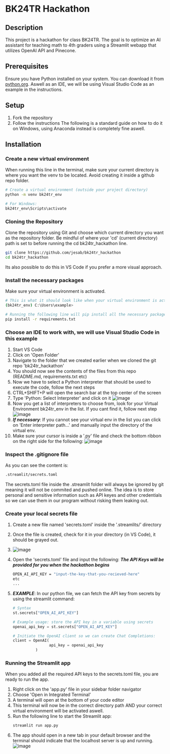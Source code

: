 # BK24TR Hackathon

## Description
This project is a hackathon for class BK24TR.
The goal is to optimize an AI assistant for teaching math to 4th graders using a Streamlit webapp that utilizes OpenAI API and Pinecone.

## Prerequisites
Ensure you have Python installed on your system. You can download it from [python.org](https://www.python.org/downloads/).
Aswell as an IDE, we will be using Visual Studio Code as an example in the instructions.

## Setup
1. Fork the repository
2. Follow the instructions
The following is a standard guide on how to do it on Windows, using Anaconda instead is completely fine aswell.

## Installation


### Create a new virtual environment
When running this line in the terminal, make sure your current directory is where you want the venv to be located.
Avoid creating it inside a github repo folder.
```bash
# Create a virtual environment (outside your project directory)
python -m venv bk24tr_env

# For Windows:
bk24tr_env\Scripts\activate
```

### Cloning the Repository
Clone the repository using Git and choose which current directory you want as the repository folder.
Be mindful of where your 'cd' (current directory) path is set to before running the cd bk24tr_hackathon line.
```bash
git clone https://github.com/jesab/bk24tr_hackathon
cd bk24tr_hackathon
```
Its also possible to do this in VS Code if you prefer a more visual approach.


### Install the necessary packages
Make sure your virtual environment is activated.
```bash
# This is what it should look like when your virtual environment is activated
(bk24tr_env) C:\Users\example>

# Running the following line will pip install all the necessary packages for the project
pip install -r requirements.txt
```

### Choose an IDE to work with, we will use Visual Studio Code in this example
1. Start VS Code
2. Click on 'Open Folder'
3. Navigate to the folder that we created earlier when we cloned the git repo 'bk24tr_hackathon'
4. You should now see the contents of the files from this repo (README.md, requirements.txt etc)
5. Now we have to select a Python interpreter that should be used to execute the code, follow the next steps
6. CTRL+SHIFT+P will open the search bar at the top center of the screen
7. Type 'Python: Select Interpreter' and click on it ![image](https://github.com/jesab/bk24tr_hackathon/assets/118614390/3c7ac42a-c0a3-4a64-a5fa-d6158612427d)
8. Now you get a list of interpreters to choose from, look for your Virtual Environment bk24tr_env in the list. If you cant find it, follow next step
![image](https://github.com/jesab/bk24tr_hackathon/assets/118614390/1a98a8d9-a8b5-4b57-a205-5af4edab027a)
9. ***If necessary***: If you cannot see your virtual env in the list you can click on 'Enter interpreter path...' and manually input the directory of the virtual env.
10. Make sure your cursor is inside a '.py' file and check the bottom ribbon on the right side for the following:
![image](https://github.com/jesab/bk24tr_hackathon/assets/118614390/2746af1f-f816-4c5b-abe2-69dcd720d8a6)

### Inspect the .gitignore file
As you can see the content is:
```bash
.streamlit/secrets.toml
```
The secrets.toml file inside the .streamlit folder will always be ignored by git meaning it will not be commited and pushed online.
The idea is to store personal and sensitive information such as API keyes and other credentials so we can use them in our program without risking them leaking out.

### Create your local secrets file
1. Create a new file named 'secrets.toml' inside the '.streamlits/' directory
2. Once the file is created, check for it in your directory (in VS Code), it should be grayed out.
3. ![image](https://github.com/jesab/bk24tr_hackathon/assets/118614390/f7c1e417-491d-435f-883a-cd0744c20ae4)

4. Open the 'secrets.toml' file and input the following:
	***The API Keys will be provided for you when the hackathon begins***
   ```bash
   OPEN_AI_API_KEY = "input-the-key-that-you-recieved-here"
   etc
   ...
   ```
5. ***EXAMPLE***: In our python file, we can fetch the API key from secrets by using the streamlit command:
   ```python
   # Syntax
   st.secrets["OPEN_AI_API_KEY"]

   # Example usage: store the API key in a variable using secrets
   openai_api_key = st.secrets["OPEN_AI_API_KEY"]

   # Initiate the OpenAI client so we can create Chat Completions:
   client = OpenAI(
                   api_key = openai_api_key
             )
   ```

### Running the Streamlit app
When you added all the required API keys to the secrets.toml file, you are ready to run the app.
1. Right click on the 'app.py' file in your sidebar folder navigator
2. Choose 'Open in Integrated Terminal'
3. A terminal will open at the bottom of your code editor
4. This terminal will now be in the correct directory path AND your correct virtual environment will be activated aswell.
5. Run the following line to start the Streamlit app:
	```bash
	streamlit run app.py
	```
6. The app should open in a new tab in your default browser and the terminal should indicate that the localhost server is up and running.
![image](https://github.com/jesab/bk24tr_hackathon/assets/118614390/ea0217f1-6266-490b-8f73-fdb5e2b0d76a)
